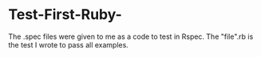 Test-First-Ruby-
================

The .spec files were given to me as a code to test in Rspec. The "file".rb is the test I wrote to pass all examples. 
